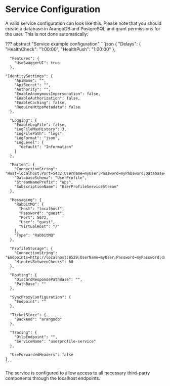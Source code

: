 # Service Configuration

A valid service configuration can look like this. Please note that you should create a database in ArangoDB and PostgreSQL and grant permissions for the user. This is not done automatically:

??? abstract "Service example configuration"
    ```json
    {
      "Delays": {
        "HealthCheck": "1:00:00",
        "HealthPush": "1:00:00"
      },

      "Features": {
        "UseSwaggerUI": true
      },

    "IdentitySettings": {
        "ApiName": "",
        "ApiSecret": "",
        "Authority": "",
        "EnableAnonymousImpersonation": false,
        "EnableAuthorization": false,
        "EnableCaching": false,
        "RequireHttpsMetadata": false
      },
      
      "Logging": {
        "EnableLogFile": false,
        "LogFileMaxHistory": 3,
        "LogFilePath": "logs",
        "LogFormat": "json",
        "LogLevel": {
          "default": "Information"
        }
      },

      "Marten": {
        "ConnectionString": "Host=localhost;Port=5432;Username=myUser;Password=myPassword;Database=UserProfileService",
        "DatabaseSchema": "UserProfile",
        "StreamNamePrefix": "ups",
        "SubscriptionName": "UserProfileServiceStream"
      },
      
      "Messaging": {
        "RabbitMQ": {
          "Host": "localhost",
          "Password": "guest",
          "Port": 5672,
          "User": "guest",
          "VirtualHost": "/"
        },
        "Type": "RabbitMQ"
      },
      
      "ProfileStorage": {
        "ConnectionString": "Endpoints=http://localhost:8529;UserName=myUser;Password=myPassword;database=UserProfileService",
        "MinutesBetweenChecks": 60
      },
      
      "Routing": {
        "DiscardResponsePathBase": "",
        "PathBase": ""
      },
    
      "SyncProxyConfiguration": {
        "Endpoint": ""
      },

      "TicketStore": {
        "Backend": "arangodb"
      },
      
      "Tracing": {
        "OtlpEndpoint": "",
        "ServiceName": "userprofile-service"
      },
      
      "UseForwardedHeaders": false
    }
    ```

The service is configured to allow access to all necessary third-party components through the localhost endpoints.
